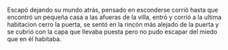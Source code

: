 Escapó dejando su mundo atrás, pensado en esconderse corrió hasta que encontró
un pequeña casa a las  afueras de la villa, entró y corrió  a la ultima
habitacion cerro la puerta, se sentó en la rincón más alejado de la puerta y se
cubrió con la capa que llevaba puesta pero no pudo escapar del miedo que en él
habitaba.
